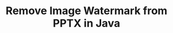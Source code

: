 ---
############################# Static ############################
layout: "autogen"
draft: false
path: "watermark/java/remove/image/pptx/"
otherformats: PDF WORD EXCEL IMAGE VISIO DOC DOT DOCX DOCM DOTX DOTM RTF TXT XLSX XLSM XLTM XLT XLTX XLS XLSB XLAM SXC PPTM PPSX PPSM POTM POT POTX PPT PPS ODT BMP GIF JPEG JP2 PNG TIFF WEBP VSD VDX VSDX VSTX VSX VSSX VSDM VSSM VSTM VTX VDW VSS VST

############################# Head ############################
head_title: "Remove Image Watermark from PPTX in Java"
head_description: "Java library to find and remove image watermark from PPTX document using smart search within Java & J2SE applications using GroupDocs.Watermark APIs for Java."

############################# Header ############################
title: "Remove Image Watermark from PPTX in Java"
description: "Use smart search to find & remove image watermark from a PPTX document from within Java & J2SE applications. Define a search criterion to search & delete the specified watermarks from the document."

############################# SubMenu ############################
submenu:
    enable: true

############################# About ############################
about:
    enable: true
    title: "GroupDocs.Watermark for Java API"
    content: |
        GroupDocs.Watermark for Java is a complete watermarks management solution for Java applications. Developers can quickly perform watermarks manipulation operations like; add, edit, search and delete different types of watermarks from within documents of all popular file formats. It supports working with text and image watermarks in a variety of documents including PDF, Microsoft Word, Excel, PowerPoint, Visio, Email and image formats.
        
        GroupDocs.Watermark APIs are well supported on all major operating systems and Java versions including J2SE 7.0 (1.7), J2SE 8.0 (1.8) and Java 10.

############################# Steps ############################
steps:
    enable: true
    title_left: "Delete Watermark from PPTX File in Java"
    content_left: |
        [GroupDocs.Watermark](https://products.groupdocs.com/watermark/java/) makes it easy for Java developers to search and remove watermarks with text formatting from their applications by implementing a few easy steps.

        *   Instantiate **Watermarker** with input PPTX document.
        *   Initialize **PossibleWatermarkCollection** to find the image watermarks.
        *   Remove specified watermark(s) from the document.
        *   Save the modified document.
        
    title_right: "System Requirements"
    content_right: |
        Before executing the code example below, please make sure that you have the following prerequisites installled on your system.

        *   Operating Systems: Microsoft Windows, Linux, MacOS
        *   Development Environments: NetBeans, IntelliJ IDEA, Eclipse
        *   Frameworks: Java 7 (1.7) and above
        *   Download the latest version of GroupDocs.Watermark for Java from [Maven](https://repository.groupdocs.com/webapp/#/artifacts/browse/tree/General/repo/com/groupdocs/groupdocs-watermark)
        
    code: |
        ```cs
        // Search & remove image watermark from a PPTX document in Java applications
        // Instantiate Watermarker with input PPTX document
        Watermarker watermarker = new Watermarker(input.pptx)
        
        PossibleWatermarkCollection possibleWatermarks = watermarker.search();

        // Remove watermark from a specified index position from the document
        possibleWatermarks.removeAt(0);

        // Remove specified possible watermark from the document
        possibleWatermarks.remove(possibleWatermarks.get_Item(0);

        // Save the modified document
        watermarker.save(output.pptx);

        watermarker.close();        
        ```        

demos:
    enable: true
        

about_formats:
    enable: true


more_formats:
    enable: true


back_to_top:
    enable: true
---